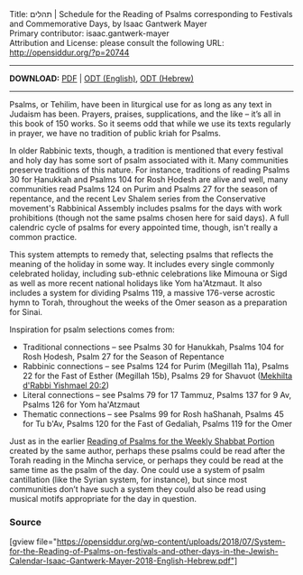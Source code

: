 <html>
<head></head>
<body>
Title: תהלים | Schedule for the Reading of Psalms corresponding to Festivals and Commemorative Days, by Isaac Gantwerk Mayer<br />
Primary contributor: isaac.gantwerk-mayer<br />
Attribution and License: please consult the following URL: <a href="http://opensiddur.org/?p=20744">http://opensiddur.org/?p=20744</a>
<p />
<hr />

<style type="text/css" media="all">.printfriendly {display: none!important;}</style>

<strong>DOWNLOAD:</strong> <a href="https://opensiddur.org/wp-content/uploads/2018/07/System-for-the-Reading-of-Psalms-on-festivals-and-other-days-in-the-Jewish-Calendar-Isaac-Gantwerk-Mayer-2018-English-Hebrew.pdf">PDF</a> | <a href="https://opensiddur.org/wp-content/uploads/2018/07/System-for-the-Reading-of-Psalms-on-festivals-and-other-days-in-the-Jewish-Calendar-Isaac-Gantwerk-Mayer-2018-English.odt">ODT (English)</a>, <a href="https://opensiddur.org/wp-content/uploads/2018/07/וזמנים-לוח-קריאת-תהלים-לפי-מועדים-חגים‎-Isaac-Gantwerk-Mayer-2018-Hebrew.odt">ODT (Hebrew)</a>

<hr />

<div class="english">
Psalms, or Tehilim, have been in liturgical use for as long as any text in Judaism has been. Prayers, praises, supplications, and the like – it’s all in this book of 150 works. So it seems odd that while we use its texts regularly in prayer, we have no tradition of public kriah for Psalms.

In older Rabbinic texts, though, a tradition is mentioned that every festival and holy day has some sort of psalm associated with it. Many communities preserve traditions of this nature. For instance, traditions of reading Psalms 30 for Ḥanukkah and Psalms 104 for Rosh Ḥodesh are alive and well, many communities read Psalms 124 on Purim and Psalms 27 for the season of repentance, and the recent Lev Shalem series from the Conservative movement's Rabbinical Assembly includes psalms for the days with work prohibitions (though not the same psalms chosen here for said days). A full calendric cycle of psalms for every appointed time, though, isn't really a common practice.

This system attempts to remedy that, selecting psalms that reflects the meaning of the holiday in some way. It includes every single commonly celebrated holiday, including sub-ethnic celebrations like Mimouna or Sigd as well as more recent national holidays like Yom ha'Atzmaut. It also includes a system for dividing Psalms 119, a massive 176-verse acrostic hymn to Torah, throughout the weeks of the Omer season as a preparation for Sinai.

Inspiration for psalm selections comes from:
<ul>
 	<li>Traditional connections – see Psalms 30 for Ḥanukkah, Psalms 104 for Rosh Ḥodesh, Psalm 27 for the Season of Repentance</li>
 	<li>Rabbinic connections – see Psalms 124 for Purim (Megillah 11a), Psalms 22 for the Fast of Esther (Megillah 15b), Psalms 29 for Shavuot (<a href="https://www.sefaria.org/Mekhilta_d'Rabbi_Yishmael.20.2.4?lang=bi">Mekhilta d'Rabbi Yishmael 20:2</a>)</li>
 	<li>Literal connections – see Psalms 79 for 17 Tammuz, Psalms 137 for 9 Av, Psalms 126 for Yom ha'Atzmaut</li>
 	<li>Thematic connections – see Psalms 99 for Rosh haShanah, Psalms 45 for Tu b'Av, Psalms 120 for the Fast of Gedaliah, Psalms 119 for the Omer</li>
</ul>

Just as in the earlier <a href="https://opensiddur.org/prayers/special-days/sabbath/shabbat-min%e1%b8%a5ah/reading-of-psalms-for-the-weekly-portion-by-isaac-gantwerk-mayer/">Reading of Psalms for the Weekly Shabbat Portion</a> created by the same author, perhaps these psalms could be read after the Torah reading in the Mincha service, or perhaps they could be read at the same time as the psalm of the day. One could use a system of psalm cantillation (like the Syrian system, for instance), but since most communities don’t have such a system they could also be read using musical motifs appropriate for the day in question.
</div>

<h3>Source</h3>

[gview file="https://opensiddur.org/wp-content/uploads/2018/07/System-for-the-Reading-of-Psalms-on-festivals-and-other-days-in-the-Jewish-Calendar-Isaac-Gantwerk-Mayer-2018-English-Hebrew.pdf"]
</body>
</html>